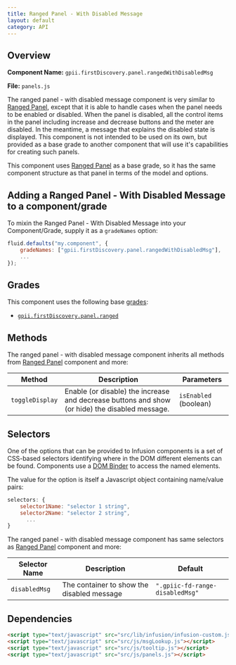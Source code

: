 ```yaml
---
title: Ranged Panel - With Disabled Message
layout: default
category: API
---
```


## Overview

**Component Name:** `gpii.firstDiscovery.panel.rangedWithDisabledMsg`

**File:** `panels.js`

The ranged panel - with disabled message component is very similar to [Ranged Panel](ranged.md),
except that
it is able to handle cases when the panel needs to be enabled or disabled. When the panel is
disabled, all the control items in the panel including increase and decrease buttons and the
meter are disabled. In the meantime, a message that explains the disabled state is displayed.
This component is not intended to be used on its own, but provided as a base grade to another
component that will use it's capabilities for creating such panels.

This component uses [Ranged Panel](ranged.md) as a base grade, so it has the same component structure as
that panel in terms of the model and options.

## Adding a Ranged Panel - With Disabled Message to a component/grade

To mixin the Ranged Panel - With Disabled Message into your Component/Grade, supply it as a `gradeNames` option:
```javascript
fluid.defaults("my.component", {
    gradeNames: ["gpii.firstDiscovery.panel.rangedWithDisabledMsg"],
    ...
});
```

## Grades

This component uses the following base
[grades](http://docs.fluidproject.org/infusion/development/ComponentGrades.html):

* [`gpii.firstDiscovery.panel.ranged`](ranged.md)

## Methods

The ranged panel - with disabled message component inherits all methods from
[Ranged Panel](ranged.md) component and more:

| Method | Description | Parameters |
|--------|-------------|------------|
| `toggleDisplay` | Enable (or disable) the increase and decrease buttons and show (or hide) the disabled message. | `isEnabled` (boolean)  |


## Selectors

One of the options that can be provided to Infusion components is a set of CSS-based
selectors identifying where in the DOM different elements can be found. Components use a
[DOM Binder](http://docs.fluidproject.org/infusion/development/DOMBinder.html) to access the
named elements.

The value for the option is itself a Javascript object containing name/value pairs:

```javascript
selectors: {
    selector1Name: "selector 1 string",
    selector2Name: "selector 2 string",
      ...
}
```

The ranged panel - with disabled message component has same selectors as [Ranged Panel](ranged.md)
component and more:

| Selector Name | Description | Default |
|---------------|-------------|---------|
| `disabledMsg` | The container to show the disabled message | `".gpiic-fd-range-disabledMsg"` |

## Dependencies

```html
<script type="text/javascript" src="src/lib/infusion/infusion-custom.js"></script>
<script type="text/javascript" src="src/js/msgLookup.js"></script>
<script type="text/javascript" src="src/js/tooltip.js"></script>
<script type="text/javascript" src="src/js/panels.js"></script>
```

